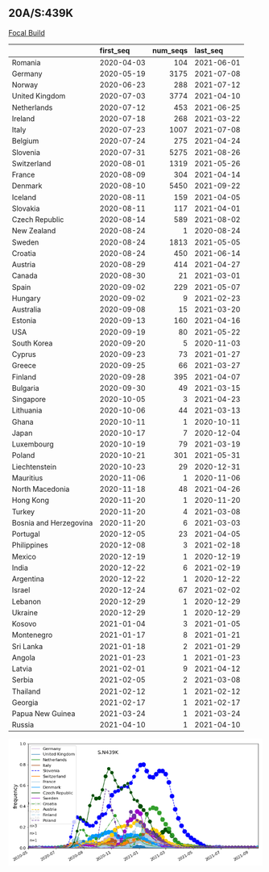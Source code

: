 

## 20A/S:439K
[Focal Build](https://nextstrain.org/groups/neherlab/ncov/S.N439K?c=gt-S_439&f_region=Europe)

|                        | first_seq   |   num_seqs | last_seq   |
|:-----------------------|:------------|-----------:|:-----------|
| Romania                | 2020-04-03  |        104 | 2021-06-01 |
| Germany                | 2020-05-19  |       3175 | 2021-07-08 |
| Norway                 | 2020-06-23  |        288 | 2021-07-12 |
| United Kingdom         | 2020-07-03  |       3774 | 2021-04-10 |
| Netherlands            | 2020-07-12  |        453 | 2021-06-25 |
| Ireland                | 2020-07-18  |        268 | 2021-03-22 |
| Italy                  | 2020-07-23  |       1007 | 2021-07-08 |
| Belgium                | 2020-07-24  |        275 | 2021-04-24 |
| Slovenia               | 2020-07-31  |       5275 | 2021-08-26 |
| Switzerland            | 2020-08-01  |       1319 | 2021-05-26 |
| France                 | 2020-08-09  |        304 | 2021-04-14 |
| Denmark                | 2020-08-10  |       5450 | 2021-09-22 |
| Iceland                | 2020-08-11  |        159 | 2021-04-05 |
| Slovakia               | 2020-08-11  |        117 | 2021-04-01 |
| Czech Republic         | 2020-08-14  |        589 | 2021-08-02 |
| New Zealand            | 2020-08-24  |          1 | 2020-08-24 |
| Sweden                 | 2020-08-24  |       1813 | 2021-05-05 |
| Croatia                | 2020-08-24  |        450 | 2021-06-14 |
| Austria                | 2020-08-29  |        414 | 2021-04-27 |
| Canada                 | 2020-08-30  |         21 | 2021-03-01 |
| Spain                  | 2020-09-02  |        229 | 2021-05-07 |
| Hungary                | 2020-09-02  |          9 | 2021-02-23 |
| Australia              | 2020-09-08  |         15 | 2021-03-20 |
| Estonia                | 2020-09-13  |        160 | 2021-04-16 |
| USA                    | 2020-09-19  |         80 | 2021-05-22 |
| South Korea            | 2020-09-20  |          5 | 2020-11-03 |
| Cyprus                 | 2020-09-23  |         73 | 2021-01-27 |
| Greece                 | 2020-09-25  |         66 | 2021-03-27 |
| Finland                | 2020-09-28  |        395 | 2021-04-07 |
| Bulgaria               | 2020-09-30  |         49 | 2021-03-15 |
| Singapore              | 2020-10-05  |          3 | 2021-04-23 |
| Lithuania              | 2020-10-06  |         44 | 2021-03-13 |
| Ghana                  | 2020-10-11  |          1 | 2020-10-11 |
| Japan                  | 2020-10-17  |          7 | 2020-12-04 |
| Luxembourg             | 2020-10-19  |         79 | 2021-03-19 |
| Poland                 | 2020-10-21  |        301 | 2021-05-31 |
| Liechtenstein          | 2020-10-23  |         29 | 2020-12-31 |
| Mauritius              | 2020-11-06  |          1 | 2020-11-06 |
| North Macedonia        | 2020-11-18  |         48 | 2021-04-26 |
| Hong Kong              | 2020-11-20  |          1 | 2020-11-20 |
| Turkey                 | 2020-11-20  |          4 | 2021-03-08 |
| Bosnia and Herzegovina | 2020-11-20  |          6 | 2021-03-03 |
| Portugal               | 2020-12-05  |         23 | 2021-04-05 |
| Philippines            | 2020-12-08  |          3 | 2021-02-18 |
| Mexico                 | 2020-12-19  |          1 | 2020-12-19 |
| India                  | 2020-12-22  |          6 | 2021-02-19 |
| Argentina              | 2020-12-22  |          1 | 2020-12-22 |
| Israel                 | 2020-12-24  |         67 | 2021-02-02 |
| Lebanon                | 2020-12-29  |          1 | 2020-12-29 |
| Ukraine                | 2020-12-29  |          1 | 2020-12-29 |
| Kosovo                 | 2021-01-04  |          3 | 2021-01-05 |
| Montenegro             | 2021-01-17  |          8 | 2021-01-21 |
| Sri Lanka              | 2021-01-18  |          2 | 2021-01-29 |
| Angola                 | 2021-01-23  |          1 | 2021-01-23 |
| Latvia                 | 2021-02-01  |          9 | 2021-04-12 |
| Serbia                 | 2021-02-05  |          2 | 2021-03-08 |
| Thailand               | 2021-02-12  |          1 | 2021-02-12 |
| Georgia                | 2021-02-17  |          1 | 2021-02-17 |
| Papua New Guinea       | 2021-03-24  |          1 | 2021-03-24 |
| Russia                 | 2021-04-10  |          1 | 2021-04-10 |

![Overall trends S.N439K](/overall_trends_figures/overall_trends_S.N439K.png)
